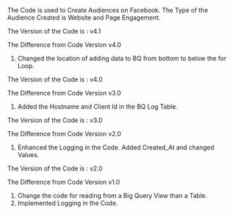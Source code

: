 The Code is used to Create Audiences on Facebook.
The Type of the Audience Created is Website and Page Engagement.

The Version of the Code is : v4.1

The Difference from Code Version v4.0

1. Changed the location of adding data to BQ from bottom to below the for Loop.



The Version of the Code is : v4.0

The Difference from Code Version v3.0

1. Added the Hostname and Client Id in the BQ Log Table.



The Version of the Code is : v3.0

The Difference from Code Version v2.0

1. Enhanced the Logging in the Code. Added Created_At and changed Values.



The Version of the Code is : v2.0

The Difference from Code Version v1.0

1. Change the code for reading from a Big Query View than a Table.
2. Implemented Logging in the Code.